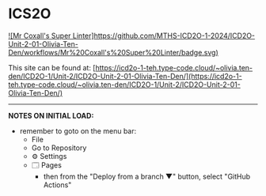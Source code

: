 # ICS2O

[![Mr Coxall's Super Linter]https://github.com/MTHS-ICD2O-1-2024/ICD2O-Unit-2-01-Olivia-Ten-Den/workflows/Mr%20Coxall's%20Super%20Linter/badge.svg)](https://github.com/MTHS-ICD2O-1-2024/ICD2O-Unit-2-01-Olivia-Ten-Den/actions)

This site can be found at: [https://icd2o-1-teh.type-code.cloud/~olivia.ten-den/ICD2O-1/Unit-2/ICD2O-Unit-2-01-Olivia-Ten-Den/](https://icd2o-1-teh.type-code.cloud/~olivia.ten-den/ICD2O-1/Unit-2/ICD2O-Unit-2-01-Olivia-Ten-Den/)

---

**NOTES ON INITIAL LOAD:**
- remember to goto on the menu bar:
  - File
  - Go to Repository
  - ⚙ Settings
  - 🗔 Pages
    - then from the "Deploy from a branch ▼" button, select "GitHub Actions"
